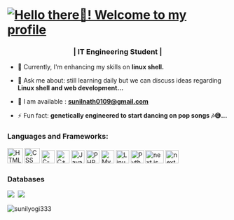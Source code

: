 <h1><b><a href="https://git.io/typing-svg"><img src="https://readme-typing-svg.demolab.com?font=Operator+Mono&size=35&duration=2800&pause=2000&color=scale-gray&center=true&vCenter=true&width=940&height=50&lines=Hello+there+🙂!+Welcome+to+my+Profile!" align="middle" alt="Hello there🙂! Welcome to my profile"></a></b></h1>
<!-- <a href="https://git.io/typing-svg"><img src="https://readme-typing-svg.demolab.com?font=Fira+Code&pause=1000&width=435&lines=The+five+boxing+wizards+jump+quickly" alt="Typing SVG" /></a> -->

<h3 align="center"><b> | IT Engineering Student |  </b></h3>

- 🌱 Currently, I'm enhancing my skills on **linux shell.**

- 💬 Ask me about: still learning daily but we can discuss ideas regarding **Linux shell and web development...**

- 💬 I am available : **sunilnath0109@gmail.com**

- ⚡ Fun fact: **genetically engineered to start dancing on pop songs 🎶😅...**
<h3 align="left">Languages and Frameworks:</h3>
<p>
    <spam><img height="35" title="HTML" src="https://upload.wikimedia.org/wikipedia/commons/thumb/6/61/HTML5_logo_and_wordmark.svg/1024px-HTML5_logo_and_wordmark.svg.png"></spam>
    <spam><img height="35" title="CSS" src="https://upload.wikimedia.org/wikipedia/commons/thumb/d/d5/CSS3_logo_and_wordmark.svg/800px-CSS3_logo_and_wordmark.svg.png"></spam>
    <spam><img height="30" title="C-Programming" src="https://upload.wikimedia.org/wikipedia/commons/thumb/1/18/C_Programming_Language.svg/640px-C_Programming_Language.svg.png"></spam>
    <spam><img height="30" title="C++" src="https://upload.wikimedia.org/wikipedia/commons/thumb/1/18/ISO_C%2B%2B_Logo.svg/640px-ISO_C%2B%2B_Logo.svg.png"></spam>
    <spam><img height="30" title="JavaScript" src="https://upload.wikimedia.org/wikipedia/commons/thumb/9/99/Unofficial_JavaScript_logo_2.svg/640px-Unofficial_JavaScript_logo_2.svg.png"></spam>
    <spam><img height="30" title="PHP" src="https://upload.wikimedia.org/wikipedia/commons/thumb/2/27/PHP-logo.svg/1920px-PHP-logo.svg.png"></spam>
    <spam><img height="30" title="MySQL" src="https://upload.wikimedia.org/wikipedia/en/thumb/d/dd/MySQL_logo.svg/1280px-MySQL_logo.svg.png"></spam>
    <spam><img height="30" title="Linux" src="https://upload.wikimedia.org/wikipedia/commons/thumb/d/dd/Linux_logo.jpg/640px-Linux_logo.jpg"></spam>
    <spam><img height="30" title="Python" src="https://upload.wikimedia.org/wikipedia/commons/thumb/c/c3/Python-logo-notext.svg/640px-Python-logo-notext.svg.png"></spam>
    <spam><img height="30" width="42" title="next js" src= "https://upload.wikimedia.org/wikipedia/commons/thumb/8/8e/Nextjs-logo.svg/640px-Nextjs-logo.svg.png"</spam>
    <spam><img height="30" title="next js" src= "https://upload.wikimedia.org/wikipedia/commons/thumb/d/d9/Node.js_logo.svg/640px-Node.js_logo.svg.png"</spam>

    
</p>
<h3><b>Databases</b></h3>
<p>
<img src="https://img.shields.io/badge/MySQL-007acc?style=for-the-badge&logo=mysql&logoColor=ffffff"/>&nbsp;
<img src="https://img.shields.io/badge/MongoDB-4EA94B?style=for-the-badge&logo=mongodb&logoColor=white" />&nbsp;
</p>

<p align="left"> <img src="https://komarev.com/ghpvc/?username=sunilyogi333&label=Profile%20views&color=0e75b6&style=flat" alt="sunilyogi333" /> </p>
